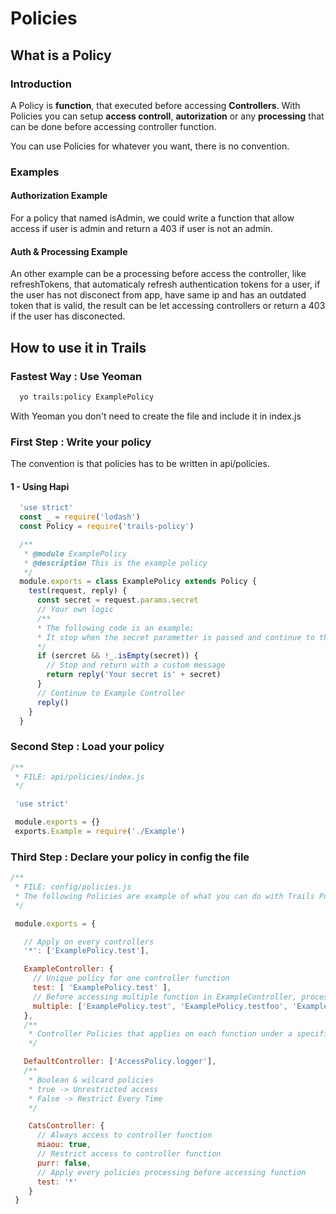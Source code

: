 # Policies



## What is a Policy

### Introduction
A Policy is <strong>function</strong>, that executed before accessing <strong>Controllers</strong>.
With Policies you can setup <strong>access controll</strong>, <strong>autorization</strong> or any <strong>processing</strong> that can be done before accessing controller function.

You can use Policies for whatever you want, there is no convention.

### Examples

#### Authorization Example

For a policy that named isAdmin, we could write a function that allow access if user is admin and return a 403 if user is not an admin.

#### Auth & Processing Example

An other example can be a processing before access the controller, like refreshTokens, that automaticaly refresh authentication tokens for a user, if the user has not disconect from app, have same ip and has an outdated token that is valid, the result can be let accessing controllers or return a 403 if the user has disconected.    

## How to use it in Trails

### Fastest Way : Use Yeoman

```Bash
  yo trails:policy ExamplePolicy
```

With Yeoman you don't need to create the file and include it in index.js

### First Step : Write your policy

The convention is that policies has to be written in api/policies.

#### 1 - Using Hapi

```JavaScript
  'use strict'
  const _ = require('lodash')
  const Policy = require('trails-policy')

  /**
   * @module ExamplePolicy
   * @description This is the example policy
   */
  module.exports = class ExamplePolicy extends Policy {
    test(request, reply) {
      const secret = request.params.secret
      // Your own logic
      /**
      * The following code is an example:
      * It stop when the secret parametter is passed and continue to the Controller when there is no secret parametter.
      */
      if (sercret && !_.isEmpty(secret)) {
        // Stop and return with a custom message
        return reply('Your secret is' + secret)
      }
      // Continue to Example Controller
      reply()
    }
  }
```

### Second Step : Load your policy

```JavaScript
/**
 * FILE: api/policies/index.js
 */

 'use strict'

 module.exports = {}
 exports.Example = require('./Example')

```

### Third Step : Declare your policy in config the file

```JavaScript
/**
 * FILE: config/policies.js
 * The following Policies are example of what you can do with Trails Policies
 */

 module.exports = {

   // Apply on every controllers
   '*': ['ExamplePolicy.test'],

   ExampleController: {
     // Unique policy for one controller function
     test: [ 'ExamplePolicy.test' ],
     // Before accessing multiple function in ExampleController, processing multiple policies example:
     multiple: ['ExamplePolicy.test', 'ExamplePolicy.testfoo', 'ExamplePolicy.testbar'],
   },
   /**
    * Controller Policies that applies on each function under a specific controller
    */

   DefaultController: ['AccessPolicy.logger'],
   /**
    * Boolean & wilcard policies
    * true -> Unrestricted access
    * False -> Restrict Every Time
    */

    CatsController: {
      // Always access to controller function
      miaou: true,
      // Restrict access to controller function
      purr: false,
      // Apply every policies processing before accessing function
      test: '*'
    }
 }
```

